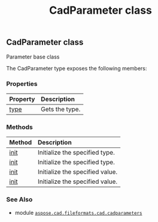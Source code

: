 ﻿---
title: CadParameter class
second_title: Aspose.CAD for Python via .NET API References
description: 
type: docs
weight: 60
url: /python-net/aspose.cad.fileformats.cad.cadparameters/cadparameter/
is_root: false
---

## CadParameter class

Parameter base class



The CadParameter type exposes the following members:

### Properties
| Property | Description |
| :- | :- |
| [type](/cad/python-net/aspose.cad.fileformats.cad.cadparameters/cadparameter/type) | Gets the type. |


### Methods
| Method | Description |
| :- | :- |
| [init](/cad/python-net/aspose.cad.fileformats.cad.cadparameters/cadparameter/init/#aspose.cad.fileformats.cad.CadEntityAttribute-aspose.cad.fileformats.cad.CadCodeValue) | Initialize the specified type. |
| [init](/cad/python-net/aspose.cad.fileformats.cad.cadparameters/cadparameter/init/#aspose.cad.fileformats.cad.CadEntityAttribute-any) | Initialize the specified type. |
| [init](/cad/python-net/aspose.cad.fileformats.cad.cadparameters/cadparameter/init/#aspose.cad.fileformats.cad.CadCodeValue) | Initialize the specified value. |
| [init](/cad/python-net/aspose.cad.fileformats.cad.cadparameters/cadparameter/init/#any) | Initialize the specified value. |



### See Also
* module [`aspose.cad.fileformats.cad.cadparameters`](..)
